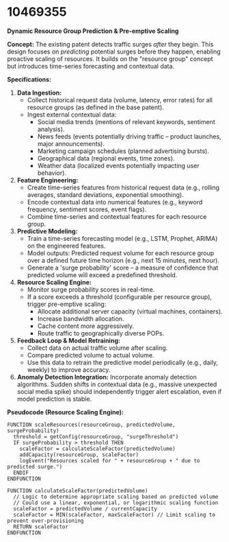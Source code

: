 # 10469355

**Dynamic Resource Group Prediction & Pre-emptive Scaling**

**Concept:** The existing patent detects traffic surges *after* they begin. This design focuses on *predicting* potential surges before they happen, enabling proactive scaling of resources. It builds on the "resource group" concept but introduces time-series forecasting and contextual data.

**Specifications:**

1.  **Data Ingestion:**
    *   Collect historical request data (volume, latency, error rates) for all resource groups (as defined in the base patent).
    *   Ingest external contextual data:
        *   Social media trends (mentions of relevant keywords, sentiment analysis).
        *   News feeds (events potentially driving traffic – product launches, major announcements).
        *   Marketing campaign schedules (planned advertising bursts).
        *   Geographical data (regional events, time zones).
        *   Weather data (localized events potentially impacting user behavior).
2.  **Feature Engineering:**
    *   Create time-series features from historical request data (e.g., rolling averages, standard deviations, exponential smoothing).
    *   Encode contextual data into numerical features (e.g., keyword frequency, sentiment scores, event flags).
    *   Combine time-series and contextual features for each resource group.
3.  **Predictive Modeling:**
    *   Train a time-series forecasting model (e.g., LSTM, Prophet, ARIMA) on the engineered features.
    *   Model outputs:  Predicted request volume for each resource group over a defined future time horizon (e.g., next 15 minutes, next hour).
    *   Generate a 'surge probability' score – a measure of confidence that predicted volume will exceed a predefined threshold.
4.  **Resource Scaling Engine:**
    *   Monitor surge probability scores in real-time.
    *   If a score exceeds a threshold (configurable per resource group), trigger pre-emptive scaling:
        *   Allocate additional server capacity (virtual machines, containers).
        *   Increase bandwidth allocation.
        *   Cache content more aggressively.
        *   Route traffic to geographically diverse POPs.
5.  **Feedback Loop & Model Retraining:**
    *   Collect data on actual traffic volume after scaling.
    *   Compare predicted volume to actual volume.
    *   Use this data to retrain the predictive model periodically (e.g., daily, weekly) to improve accuracy.
6. **Anomaly Detection Integration:** Incorporate anomaly detection algorithms. Sudden shifts in contextual data (e.g., massive unexpected social media spike) should independently trigger alert escalation, even if model prediction is stable.

**Pseudocode (Resource Scaling Engine):**

```
FUNCTION scaleResources(resourceGroup, predictedVolume, surgeProbability)
  threshold = getConfig(resourceGroup, "surgeThreshold")
  IF surgeProbability > threshold THEN
    scaleFactor = calculateScaleFactor(predictedVolume)
    addCapacity(resourceGroup, scaleFactor)
    logEvent("Resources scaled for " + resourceGroup + " due to predicted surge.")
  ENDIF
ENDFUNCTION

FUNCTION calculateScaleFactor(predictedVolume)
  // Logic to determine appropriate scaling based on predicted volume
  // Could use a linear, exponential, or logarithmic scaling function
  scaleFactor = predictedVolume / currentCapacity
  scaleFactor = MIN(scaleFactor, maxScaleFactor) // Limit scaling to prevent over-provisioning
  RETURN scaleFactor
ENDFUNCTION
```